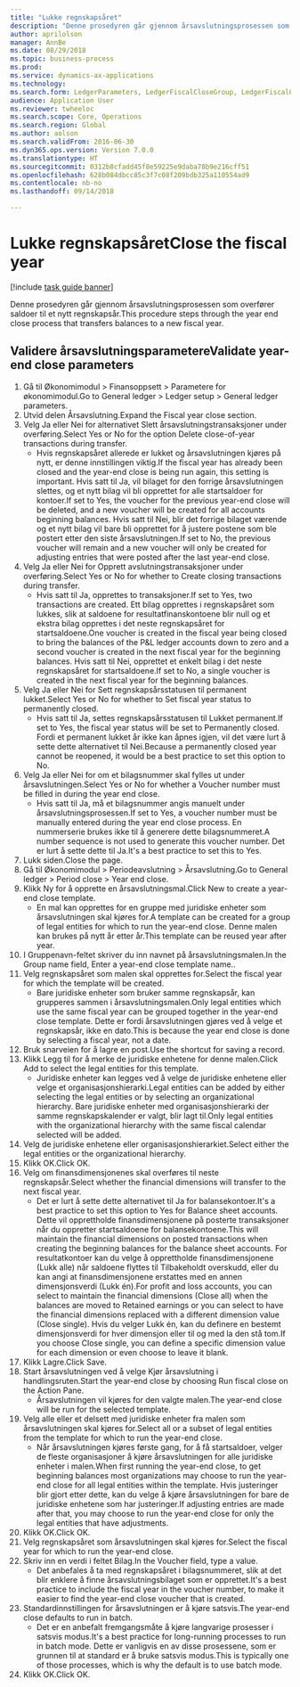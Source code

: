 ```yaml
--- 
title: "Lukke regnskapsåret"
description: "Denne prosedyren går gjennom årsavslutningsprosessen som overfører saldoer til et nytt regnskapsår."
author: aprilolson
manager: AnnBe
ms.date: 08/29/2018
ms.topic: business-process
ms.prod: 
ms.service: dynamics-ax-applications
ms.technology: 
ms.search.form: LedgerParameters, LedgerFiscalCloseGroup, LedgerFiscalCloseAddLedger, SysLookupMultiSelectGrid, LedgerFiscalCloseRunGroup
audience: Application User
ms.reviewer: twheeloc
ms.search.scope: Core, Operations
ms.search.region: Global
ms.author: aolson
ms.search.validFrom: 2016-06-30
ms.dyn365.ops.version: Version 7.0.0
ms.translationtype: HT
ms.sourcegitcommit: 0312b8cfadd45f8e59225e9daba78b9e216cff51
ms.openlocfilehash: 628b084dbcc85c3f7c08f209bdb325a110554ad9
ms.contentlocale: nb-no
ms.lasthandoff: 09/14/2018

---
```

# <a name="close-the-fiscal-year"></a><span data-ttu-id="4ab48-103">Lukke regnskapsåret</span><span class="sxs-lookup"><span data-stu-id="4ab48-103">Close the fiscal year</span></span>

[!include [task guide banner](../../includes/task-guide-banner.md)]

<span data-ttu-id="4ab48-104">Denne prosedyren går gjennom årsavslutningsprosessen som overfører saldoer til et nytt regnskapsår.</span><span class="sxs-lookup"><span data-stu-id="4ab48-104">This procedure steps through the year end close process that transfers balances to a new fiscal year.</span></span>


## <a name="validate-year-end-close-parameters"></a><span data-ttu-id="4ab48-105">Validere årsavslutningsparametere</span><span class="sxs-lookup"><span data-stu-id="4ab48-105">Validate year-end close parameters</span></span>
1. <span data-ttu-id="4ab48-106">Gå til Økonomimodul > Finansoppsett > Parametere for økonomimodul.</span><span class="sxs-lookup"><span data-stu-id="4ab48-106">Go to General ledger > Ledger setup > General ledger parameters.</span></span>
2. <span data-ttu-id="4ab48-107">Utvid delen Årsavslutning.</span><span class="sxs-lookup"><span data-stu-id="4ab48-107">Expand the Fiscal year close section.</span></span>
3. <span data-ttu-id="4ab48-108">Velg Ja eller Nei for alternativet Slett årsavslutningstransaksjoner under overføring.</span><span class="sxs-lookup"><span data-stu-id="4ab48-108">Select Yes or No for the option Delete close-of-year transactions during transfer.</span></span>
    * <span data-ttu-id="4ab48-109">Hvis regnskapsåret allerede er lukket og årsavslutningen kjøres på nytt, er denne innstillingen viktig.</span><span class="sxs-lookup"><span data-stu-id="4ab48-109">If the fiscal year has already been closed and the year-end close is being run again, this setting is important.</span></span> <span data-ttu-id="4ab48-110">Hvis satt til Ja, vil bilaget for den forrige årsavslutningen slettes, og et nytt bilag vil bli opprettet for alle startsaldoer for kontoer.</span><span class="sxs-lookup"><span data-stu-id="4ab48-110">If set to Yes, the voucher for the previous year-end close will be deleted, and a new voucher will be created for all accounts beginning balances.</span></span> <span data-ttu-id="4ab48-111">Hvis satt til Nei, blir det forrige bilaget værende og et nytt bilag vil bare bli opprettet for å justere postene som ble postert etter den siste årsavslutningen.</span><span class="sxs-lookup"><span data-stu-id="4ab48-111">If set to No, the previous voucher will remain and a new voucher will only be created for adjusting entries that were posted after the last year-end close.</span></span>  
4. <span data-ttu-id="4ab48-112">Velg Ja eller Nei for Opprett avslutningstransaksjoner under overføring.</span><span class="sxs-lookup"><span data-stu-id="4ab48-112">Select Yes or No for whether to Create closing transactions during transfer.</span></span>
    * <span data-ttu-id="4ab48-113">Hvis satt til Ja, opprettes to transaksjoner.</span><span class="sxs-lookup"><span data-stu-id="4ab48-113">If set to Yes, two transactions are created.</span></span> <span data-ttu-id="4ab48-114">Ett bilag opprettes i regnskapsåret som lukkes, slik at saldoene for resultatfinanskontoene blir null og et ekstra bilag opprettes i det neste regnskapsåret for startsaldoene.</span><span class="sxs-lookup"><span data-stu-id="4ab48-114">One voucher is created in the fiscal year being closed to bring the balances of the P&L ledger accounts down to zero and a second voucher is created in the next fiscal year for the beginning balances.</span></span> <span data-ttu-id="4ab48-115">Hvis satt til Nei, opprettet et enkelt bilag i det neste regnskapsåret for startsaldoene.</span><span class="sxs-lookup"><span data-stu-id="4ab48-115">If set to No, a single voucher is created in the next fiscal year for the beginning balances.</span></span>  
5. <span data-ttu-id="4ab48-116">Velg Ja eller Nei for Sett regnskapsårsstatusen til permanent lukket.</span><span class="sxs-lookup"><span data-stu-id="4ab48-116">Select Yes or No for whether to Set fiscal year status to permanently closed.</span></span>
    * <span data-ttu-id="4ab48-117">Hvis satt til Ja, settes regnskapsårsstatusen til Lukket permanent.</span><span class="sxs-lookup"><span data-stu-id="4ab48-117">If set to Yes, the fiscal year status will be set to Permanently closed.</span></span>  <span data-ttu-id="4ab48-118">Fordi et permanent lukket år ikke kan åpnes igjen, vil det være lurt å sette dette alternativet til Nei.</span><span class="sxs-lookup"><span data-stu-id="4ab48-118">Because a permanently closed year cannot be reopened, it would be a best practice to set this option to No.</span></span>  
6. <span data-ttu-id="4ab48-119">Velg Ja eller Nei for om et bilagsnummer skal fylles ut under årsavslutningen.</span><span class="sxs-lookup"><span data-stu-id="4ab48-119">Select Yes or No for whether a Voucher number must be filled in during the year end close.</span></span>
    * <span data-ttu-id="4ab48-120">Hvis satt til Ja, må et bilagsnummer angis manuelt under årsavslutningsprosessen.</span><span class="sxs-lookup"><span data-stu-id="4ab48-120">If set to Yes, a voucher number must be manually entered during the year end close process.</span></span> <span data-ttu-id="4ab48-121">En nummerserie brukes ikke til å generere dette bilagsnummeret.</span><span class="sxs-lookup"><span data-stu-id="4ab48-121">A number sequence is not used to generate this voucher number.</span></span> <span data-ttu-id="4ab48-122">Det er lurt å sette dette til Ja.</span><span class="sxs-lookup"><span data-stu-id="4ab48-122">It's a best practice to set this to Yes.</span></span>  
7. <span data-ttu-id="4ab48-123">Lukk siden.</span><span class="sxs-lookup"><span data-stu-id="4ab48-123">Close the page.</span></span>
8. <span data-ttu-id="4ab48-124">Gå til Økonomimodul > Periodeavslutning > Årsavslutning.</span><span class="sxs-lookup"><span data-stu-id="4ab48-124">Go to General ledger > Period close > Year end close.</span></span>
9. <span data-ttu-id="4ab48-125">Klikk Ny for å opprette en årsavslutningsmal.</span><span class="sxs-lookup"><span data-stu-id="4ab48-125">Click New to create a year-end close template.</span></span>
    * <span data-ttu-id="4ab48-126">En mal kan opprettes for en gruppe med juridiske enheter som årsavslutningen skal kjøres for.</span><span class="sxs-lookup"><span data-stu-id="4ab48-126">A template can be created for a group of legal entities for which to run the year-end close.</span></span> <span data-ttu-id="4ab48-127">Denne malen kan brukes på nytt år etter år.</span><span class="sxs-lookup"><span data-stu-id="4ab48-127">This template can be reused year after year.</span></span>  
10. <span data-ttu-id="4ab48-128">I Gruppenavn-feltet skriver du inn navnet på årsavslutningsmalen.</span><span class="sxs-lookup"><span data-stu-id="4ab48-128">In the Group name field, Enter a year-end close template name..</span></span>
11. <span data-ttu-id="4ab48-129">Velg regnskapsåret som malen skal opprettes for.</span><span class="sxs-lookup"><span data-stu-id="4ab48-129">Select the fiscal year for which the template will be created.</span></span>
    * <span data-ttu-id="4ab48-130">Bare juridiske enheter som bruker samme regnskapsår, kan grupperes sammen i årsavslutningsmalen.</span><span class="sxs-lookup"><span data-stu-id="4ab48-130">Only legal entities which use the same fiscal year can be grouped together in the year-end close template.</span></span> <span data-ttu-id="4ab48-131">Dette er fordi årsavslutningen gjøres ved å velge et regnskapsår, ikke en dato.</span><span class="sxs-lookup"><span data-stu-id="4ab48-131">This is because the year end close is done by selecting a fiscal year, not a date.</span></span>  
12. <span data-ttu-id="4ab48-132">Bruk snarveien for å lagre en post.</span><span class="sxs-lookup"><span data-stu-id="4ab48-132">Use the shortcut for saving a record.</span></span>
13. <span data-ttu-id="4ab48-133">Klikk Legg til for å merke de juridiske enhetene for denne malen.</span><span class="sxs-lookup"><span data-stu-id="4ab48-133">Click Add to select the legal entities for this template.</span></span>
    * <span data-ttu-id="4ab48-134">Juridiske enheter kan legges ved å velge de juridiske enhetene eller velge et organisasjonshierarki.</span><span class="sxs-lookup"><span data-stu-id="4ab48-134">Legal entities can be added by either selecting the legal entities or by selecting an organizational hierarchy.</span></span>  <span data-ttu-id="4ab48-135">Bare juridiske enheter med organisasjonshierarki der samme regnskapskalender er valgt, blir lagt til.</span><span class="sxs-lookup"><span data-stu-id="4ab48-135">Only legal entities with the organizational hierarchy with the same fiscal calendar selected will be added.</span></span>  
14. <span data-ttu-id="4ab48-136">Velg de juridiske enhetene eller organisasjonshierarkiet.</span><span class="sxs-lookup"><span data-stu-id="4ab48-136">Select either the legal entities or the organizational hierarchy.</span></span>
15. <span data-ttu-id="4ab48-137">Klikk OK.</span><span class="sxs-lookup"><span data-stu-id="4ab48-137">Click OK.</span></span>
16. <span data-ttu-id="4ab48-138">Velg om finansdimensjonenes skal overføres til neste regnskapsår.</span><span class="sxs-lookup"><span data-stu-id="4ab48-138">Select whether the financial dimensions will transfer to the next fiscal year.</span></span>
    * <span data-ttu-id="4ab48-139">Det er lurt å sette dette alternativet til Ja for balansekontoer.</span><span class="sxs-lookup"><span data-stu-id="4ab48-139">It's a best practice to set this option to Yes for Balance sheet accounts.</span></span>  <span data-ttu-id="4ab48-140">Dette vil opprettholde finansdimensjonene på posterte transaksjoner når du oppretter startsaldoene for balansekontoene.</span><span class="sxs-lookup"><span data-stu-id="4ab48-140">This will maintain the financial dimensions on posted transactions when creating the beginning balances for the balance sheet accounts.</span></span>  <span data-ttu-id="4ab48-141">For resultatkontoer kan du velge å opprettholde finansdimensjonene (Lukk alle) når saldoene flyttes til Tilbakeholdt overskudd, eller du kan angi at finansdimensjonene erstattes med en annen dimensjonsverdi (Lukk én).</span><span class="sxs-lookup"><span data-stu-id="4ab48-141">For profit and loss accounts, you can select to maintain the financial dimensions (Close all) when the balances are moved to Retained earnings or you can select to have the financial dimensions replaced with a different dimension value (Close single).</span></span> <span data-ttu-id="4ab48-142">Hvis du velger Lukk én, kan du definere en bestemt dimensjonsverdi for hver dimensjon eller til og med la den stå tom.</span><span class="sxs-lookup"><span data-stu-id="4ab48-142">If you choose Close single, you can define a specific dimension value for each dimension or even choose to leave it blank.</span></span>  
17. <span data-ttu-id="4ab48-143">Klikk Lagre.</span><span class="sxs-lookup"><span data-stu-id="4ab48-143">Click Save.</span></span>
18. <span data-ttu-id="4ab48-144">Start årsavslutningen ved å velge Kjør årsavslutning i handlingsruten.</span><span class="sxs-lookup"><span data-stu-id="4ab48-144">Start the year-end close by choosing Run fiscal close on the Action Pane.</span></span>
    * <span data-ttu-id="4ab48-145">Årsavslutningen vil kjøres for den valgte malen.</span><span class="sxs-lookup"><span data-stu-id="4ab48-145">The year-end close will be run for the selected template.</span></span>  
19. <span data-ttu-id="4ab48-146">Velg alle eller et delsett med juridiske enheter fra malen som årsavslutningen skal kjøres for.</span><span class="sxs-lookup"><span data-stu-id="4ab48-146">Select all or a subset of legal entities from the template for which to run the year-end close.</span></span>
    * <span data-ttu-id="4ab48-147">Når årsavslutningen kjøres første gang, for å få startsaldoer, velger de fleste organisasjoner å kjøre årsavslutningen for alle juridiske enheter i malen.</span><span class="sxs-lookup"><span data-stu-id="4ab48-147">When first running the year-end close, to get beginning balances most organizations may choose to run the year-end close for all legal entities within the template.</span></span> <span data-ttu-id="4ab48-148">Hvis justeringer blir gjort etter dette, kan du velge å kjøre årsavslutningen for bare de juridiske enhetene som har justeringer.</span><span class="sxs-lookup"><span data-stu-id="4ab48-148">If adjusting entries are made after that, you may choose to run the year-end close for only the legal entities that have adjustments.</span></span>  
20. <span data-ttu-id="4ab48-149">Klikk OK.</span><span class="sxs-lookup"><span data-stu-id="4ab48-149">Click OK.</span></span>
21. <span data-ttu-id="4ab48-150">Velg regnskapsåret som årsavslutningen skal kjøres for.</span><span class="sxs-lookup"><span data-stu-id="4ab48-150">Select the fiscal year for which to run the year-end close.</span></span>
22. <span data-ttu-id="4ab48-151">Skriv inn en verdi i feltet Bilag.</span><span class="sxs-lookup"><span data-stu-id="4ab48-151">In the Voucher field, type a value.</span></span>
    * <span data-ttu-id="4ab48-152">Det anbefales å ta med regnskapsåret i bilagsnummeret, slik at det blir enklere å finne årsavslutningsbilaget som er opprettet.</span><span class="sxs-lookup"><span data-stu-id="4ab48-152">It's a best practice to include the fiscal year in the voucher number, to make it easier to find the year-end close voucher that is created.</span></span>  
23. <span data-ttu-id="4ab48-153">Standardinnstillingen for årsavslutningen er å kjøre satsvis.</span><span class="sxs-lookup"><span data-stu-id="4ab48-153">The year-end close defaults to run in batch.</span></span>
    * <span data-ttu-id="4ab48-154">Det er en anbefalt fremgangsmåte å kjøre langvarige prosesser i satsvis modus.</span><span class="sxs-lookup"><span data-stu-id="4ab48-154">It's a best practice for long-running processes to run in batch mode.</span></span> <span data-ttu-id="4ab48-155">Dette er vanligvis en av disse prosessene, som er grunnen til at standard er å bruke satsvis modus.</span><span class="sxs-lookup"><span data-stu-id="4ab48-155">This is typically one of those processes, which is why the default is to use batch mode.</span></span>  
24. <span data-ttu-id="4ab48-156">Klikk OK.</span><span class="sxs-lookup"><span data-stu-id="4ab48-156">Click OK.</span></span>


